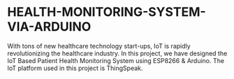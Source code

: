 # HEALTH-MONITORING-SYSTEM-VIA-ARDUINO
With tons of new healthcare technology start-ups, IoT is rapidly revolutionizing the healthcare industry. In this project, we have designed the IoT Based Patient Health Monitoring System using ESP8266 &amp; Arduino. The IoT platform used in this project is ThingSpeak. 
